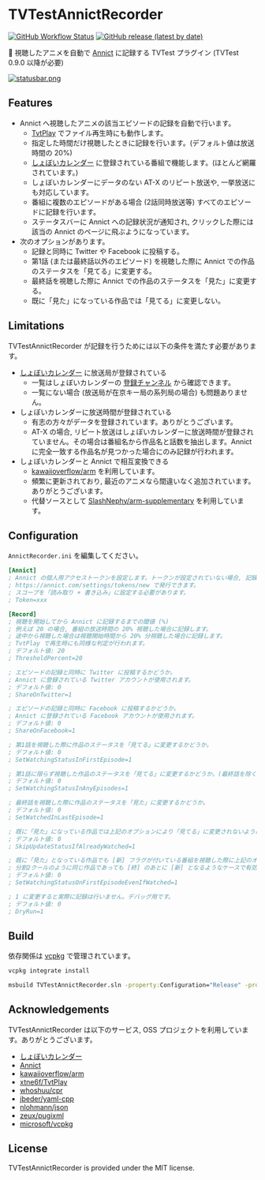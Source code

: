 # TVTestAnnictRecorder

[![GitHub Workflow Status](https://img.shields.io/github/actions/workflow/status/SlashNephy/TVTestAnnictRecorder/build-cpp.yml?style=flat-square)](https://github.com/SlashNephy/TVTestAnnictRecorder/actions)
[![GitHub release (latest by date)](https://img.shields.io/github/v/release/SlashNephy/TVTestAnnictRecorder?style=flat-square)](https://github.com/SlashNephy/TVTestAnnictRecorder/releases)

📝 視聴したアニメを自動で [Annict](https://annict.com/) に記録する TVTest プラグイン (TVTest 0.9.0 以降が必要)

[![statusbar.png](https://i.imgur.com/vZDneZO.png)](https://github.com/SlashNephy/TVTestAnnictRecorder)

## Features

- Annict へ視聴したアニメの該当エピソードの記録を自動で行います。
    - [TvtPlay](https://github.com/xtne6f/TvtPlay) でファイル再生時にも動作します。
    - 指定した時間だけ視聴したときに記録を行います。(デフォルト値は放送時間の 20%)
    - [しょぼいカレンダー](https://cal.syoboi.jp/) に登録されている番組で機能します。(ほとんど網羅されています。)
    - しょぼいカレンダーにデータのない AT-X のリピート放送や, 一挙放送にも対応しています。
    - 番組に複数のエピソードがある場合 (2話同時放送等) すべてのエピソードに記録を行います。
    - ステータスバーに Annict への記録状況が通知され, クリックした際には該当の Annict のページに飛ぶようになっています。
- 次のオプションがあります。
    - 記録と同時に Twitter や Facebook に投稿する。
    - 第1話 (または最終話以外のエピソード) を視聴した際に Annict での作品のステータスを「見てる」に変更する。
    - 最終話を視聴した際に Annict での作品のステータスを「見た」に変更する。
    - 既に「見た」になっている作品では「見てる」に変更しない。

## Limitations

TVTestAnnictRecorder が記録を行うためには以下の条件を満たす必要があります。

- [しょぼいカレンダー](https://cal.syoboi.jp) に放送局が登録されている
    - 一覧はしょぼいカレンダーの [登録チャンネル](https://cal.syoboi.jp/mng?Action=ShowChList) から確認できます。
    - 一覧にない場合 (放送局が在京キー局の系列局の場合) も問題ありません。
- しょぼいカレンダーに放送時間が登録されている
    - 有志の方々がデータを登録されています。ありがとうございます。
    - AT-X の場合, リピート放送はしょぼいカレンダーに放送時間が登録されていません。その場合は番組名から作品名と話数を抽出します。Annict
      に完全一致する作品名が見つかった場合にのみ記録が行われます。
- しょぼいカレンダーと Annict で相互変換できる
    - [kawaiioverflow/arm](https://github.com/kawaiioverflow/arm) を利用しています。
    - 頻繁に更新されており, 最近のアニメなら間違いなく追加されています。ありがとうございます。
    - 代替ソースとして [SlashNephy/arm-supplementary](https://github.com/SlashNephy/arm-supplementary) を利用しています。

## Configuration

`AnnictRecorder.ini` を編集してください。

```ini
[Annict]
; Annict の個人用アクセストークンを設定します。トークンが設定されていない場合, 記録は行いません。
; https://annict.com/settings/tokens/new で発行できます。
; スコープを「読み取り + 書き込み」に設定する必要があります。
; Token=xxx

[Record]
; 視聴を開始してから Annict に記録するまでの閾値 (%)
; 例えば 20 の場合, 番組の放送時間の 20% 視聴した場合に記録します。
; 途中から視聴した場合は視聴開始時間から 20% 分視聴した場合に記録します。
; TvtPlay で再生時にも同様な判定が行われます。
; デフォルト値: 20
; ThresholdPercent=20

; エピソードの記録と同時に Twitter に投稿するかどうか。
; Annict に登録されている Twitter アカウントが使用されます。
; デフォルト値: 0
; ShareOnTwitter=1

; エピソードの記録と同時に Facebook に投稿するかどうか。
; Annict に登録されている Facebook アカウントが使用されます。
; デフォルト値: 0
; ShareOnFacebook=1

; 第1話を視聴した際に作品のステータスを「見てる」に変更するかどうか。
; デフォルト値: 0
; SetWatchingStatusInFirstEpisode=1

; 第1話に限らず視聴した作品のステータスを「見てる」に変更するかどうか。(最終話を除く)
; デフォルト値: 0
; SetWatchingStatusInAnyEpisodes=1

; 最終話を視聴した際に作品のステータスを「見た」に変更するかどうか。
; デフォルト値: 0
; SetWatchedInLastEpisode=1

; 既に「見た」になっている作品では上記のオプションにより「見てる」に変更されないようにするかどうか。
; デフォルト値: 0
; SkipUpdateStatusIfAlreadyWatched=1

; 既に「見た」となっている作品でも [新] フラグが付いている番組を視聴した際に上記のオプションにより「見てる」に変更されるようにするかどうか。
; 分割2クールのように同じ作品であっても [終] のあとに [新] となるようなケースで有効です。
; デフォルト値: 0
; SetWatchingStatusOnFirstEpisodeEvenIfWatched=1

; 1 に変更すると実際に記録は行いません。デバッグ用です。
; デフォルト値: 0
; DryRun=1
```

## Build

依存関係は [vcpkg](https://github.com/microsoft/vcpkg) で管理されています。

```bat
vcpkg integrate install

msbuild TVTestAnnictRecorder.sln -property:Configuration="Release" -property:Platform="x64" -m
```

## Acknowledgements

TVTestAnnictRecorder は以下のサービス, OSS プロジェクトを利用しています。ありがとうございます。

- [しょぼいカレンダー](https://cal.syoboi.jp)
- [Annict](https://annict.com)
- [kawaiioverflow/arm](https://github.com/kawaiioverflow/arm)
- [xtne6f/TvtPlay](https://github.com/xtne6f/TvtPlay)
- [whoshuu/cpr](https://github.com/whoshuu/cpr)
- [jbeder/yaml-cpp](https://github.com/jbeder/yaml-cpp)
- [nlohmann/json](https://github.com/nlohmann/json)
- [zeux/pugixml](https://github.com/zeux/pugixml)
- [microsoft/vcpkg](https://github.com/microsoft/vcpkg)

## License

TVTestAnnictRecorder is provided under the MIT license.
